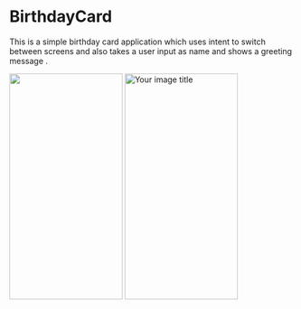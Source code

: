 # BirthdayCard
This is a simple birthday card application which uses intent to switch between screens and also takes a user input as name and shows a greeting message .

<img src="https://user-images.githubusercontent.com/60837980/107882097-80237f00-6f0d-11eb-9afb-9dc23d26f172.png" height="400" width="200"/>

<img src="https://user-images.githubusercontent.com/60837980/107882260-4b63f780-6f0e-11eb-8525-777c74f7dd91.png" alt="Your image title" height="400" width="200"/>
 
